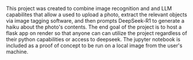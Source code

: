 This project was created to combine image recognition and and LLM capabilites that allow a used to upload a photo, extract the relevant objects via image tagging software, and then prompts DeepSeek-R1 to generate a haiku about the photo's contents. The end goal of the project is to host a flask app on render so that anyone can can utilize the project regardless of their python capabilities or access to deepseek. The jupyter notebook is included as a proof of concept to be run on a local image from the user's machine. 